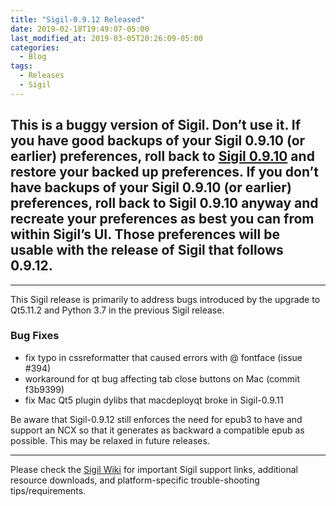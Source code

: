 ```yaml
---
title: "Sigil-0.9.12 Released"
date: 2019-02-18T19:49:07-05:00
last_modified_at: 2019-03-05T20:26:09-05:00
categories:
  - Blog
tags:
  - Releases
  - Sigil
---
```



## This is a buggy version of Sigil. Don’t use it. If you have good backups of your Sigil 0.9.10 (or earlier) preferences, roll back to [Sigil 0.9.10](https://github.com/Sigil-Ebook/Sigil/releases/tag/0.9.10) and restore your backed up preferences. If you don’t have backups of your Sigil 0.9.10 (or earlier) preferences, roll back to Sigil 0.9.10 anyway and recreate your preferences as best you can from within Sigil’s UI. Those preferences will be usable with the release of Sigil that follows 0.9.12.

---

This Sigil release is primarily to address bugs introduced by the upgrade to Qt5.11.2 and Python 3.7 in the previous Sigil release.

### Bug Fixes

*   fix typo in cssreformatter that caused errors with @ fontface (issue \#394)
*   workaround for qt bug affecting tab close buttons on Mac (commit f3b9399)
*   fix Mac Qt5 plugin dylibs that macdeployqt broke in Sigil-0.9.11

Be aware that Sigil-0.9.12 still enforces the need for epub3 to have and support an NCX so that it generates as backward a compatible epub as possible. This may be relaxed in future releases.

---

Please check the [Sigil Wiki](https://github.com/Sigil-Ebook/Sigil/wiki) for important Sigil support links, additional resource downloads, and platform-specific trouble-shooting tips/requirements.